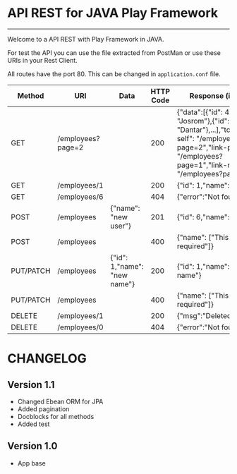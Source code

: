 API REST for JAVA Play Framework
================================

-----

Welcome to a API REST with Play Framework in JAVA.

For test the API you can use the file extracted from PostMan or use these URIs in your Rest Client.

All routes have the port  80. This can be changed in `application.conf` file.


| Method | URI | Data | HTTP Code | Response (in JSON) |
| ------ | --- | ---- | --------- | ------------------ |
| GET | /employees?page=2 |  | 200 | {"data":[{"id": 4,"name": "Josrom"},{"id": 4,"name": "Dantar"},...],"total":∞,"link-self": "/employees?page=2","link-prev": "/employees?page=1","link-next": "/employees?page=3"} |
| GET | /employees/1 |  | 200 | {"id": 1,"name": "Josrom"} |
| GET | /employees/6 |  | 404 | {"error":"Not found 6"} |
| POST | /employees | {"name": "new user"} | 201 | {"id": 6,"name": "new user"} |
| POST | /employees |  | 400 | {"name": ["This field is required"]} |
| PUT/PATCH | /employees | {"id": 1,"name": "new name"} | 200 | {"id": 1,"name": "new name"} |
| PUT/PATCH | /employees |  | 400 | {"name": ["This field is required"]} |
| DELETE | /employees/1 |  | 200 | {"msg":"Deleted 1"} |
| DELETE | /employees/0 |  | 404 | {"error":"Not found 0"} |

CHANGELOG
=========

## Version 1.1

- Changed Ebean ORM for JPA
- Added pagination
- Docblocks for all methods
- Added test

## Version 1.0

- App base